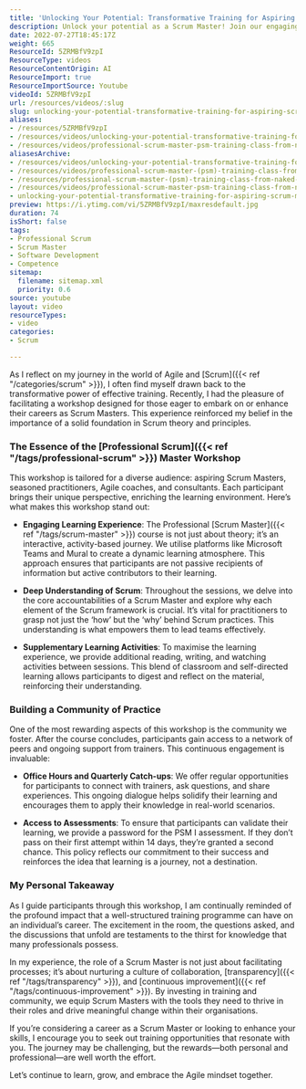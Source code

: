 ```yaml
---
title: 'Unlocking Your Potential: Transformative Training for Aspiring Scrum Masters'
description: Unlock your potential as a Scrum Master! Join our engaging workshop for hands-on learning, community support, and essential skills to thrive in Agile.
date: 2022-07-27T18:45:17Z
weight: 665
ResourceId: 5ZRMBfV9zpI
ResourceType: videos
ResourceContentOrigin: AI
ResourceImport: true
ResourceImportSource: Youtube
videoId: 5ZRMBfV9zpI
url: /resources/videos/:slug
slug: unlocking-your-potential-transformative-training-for-aspiring-scrum-masters
aliases:
- /resources/5ZRMBfV9zpI
- /resources/videos/unlocking-your-potential-transformative-training-for-aspiring-scrum-masters
- /resources/videos/professional-scrum-master-psm-training-class-from-naked-agility-with-martin-hinshelwood-mktng
aliasesArchive:
- /resources/videos/unlocking-your-potential-transformative-training-for-aspiring-scrum-masters
- /resources/videos/professional-scrum-master-(psm)-training-class-from-naked-agility-with-martin-hinshelwood-[mktng]
- /resources/professional-scrum-master-(psm)-training-class-from-naked-agility-with-martin-hinshelwood-[mktng]
- /resources/videos/professional-scrum-master-psm-training-class-from-naked-agility-with-martin-hinshelwood-mktng
- unlocking-your-potential-transformative-training-for-aspiring-scrum-masters
preview: https://i.ytimg.com/vi/5ZRMBfV9zpI/maxresdefault.jpg
duration: 74
isShort: false
tags:
- Professional Scrum
- Scrum Master
- Software Development
- Competence
sitemap:
  filename: sitemap.xml
  priority: 0.6
source: youtube
layout: video
resourceTypes:
- video
categories:
- Scrum

---
```

As I reflect on my journey in the world of Agile and [Scrum]({{< ref "/categories/scrum" >}}), I often find myself drawn back to the transformative power of effective training. Recently, I had the pleasure of facilitating a workshop designed for those eager to embark on or enhance their careers as Scrum Masters. This experience reinforced my belief in the importance of a solid foundation in Scrum theory and principles.

### The Essence of the [Professional Scrum]({{< ref "/tags/professional-scrum" >}}) Master Workshop

This workshop is tailored for a diverse audience: aspiring Scrum Masters, seasoned practitioners, Agile coaches, and consultants. Each participant brings their unique perspective, enriching the learning environment. Here’s what makes this workshop stand out:

- **Engaging Learning Experience**: The Professional [Scrum Master]({{< ref "/tags/scrum-master" >}}) course is not just about theory; it’s an interactive, activity-based journey. We utilise platforms like Microsoft Teams and Mural to create a dynamic learning atmosphere. This approach ensures that participants are not passive recipients of information but active contributors to their learning.

- **Deep Understanding of Scrum**: Throughout the sessions, we delve into the core accountabilities of a Scrum Master and explore why each element of the Scrum framework is crucial. It’s vital for practitioners to grasp not just the ‘how’ but the ‘why’ behind Scrum practices. This understanding is what empowers them to lead teams effectively.

- **Supplementary Learning Activities**: To maximise the learning experience, we provide additional reading, writing, and watching activities between sessions. This blend of classroom and self-directed learning allows participants to digest and reflect on the material, reinforcing their understanding.

### Building a Community of Practice

One of the most rewarding aspects of this workshop is the community we foster. After the course concludes, participants gain access to a network of peers and ongoing support from trainers. This continuous engagement is invaluable:

- **Office Hours and Quarterly Catch-ups**: We offer regular opportunities for participants to connect with trainers, ask questions, and share experiences. This ongoing dialogue helps solidify their learning and encourages them to apply their knowledge in real-world scenarios.

- **Access to Assessments**: To ensure that participants can validate their learning, we provide a password for the PSM I assessment. If they don’t pass on their first attempt within 14 days, they’re granted a second chance. This policy reflects our commitment to their success and reinforces the idea that learning is a journey, not a destination.

### My Personal Takeaway

As I guide participants through this workshop, I am continually reminded of the profound impact that a well-structured training programme can have on an individual’s career. The excitement in the room, the questions asked, and the discussions that unfold are testaments to the thirst for knowledge that many professionals possess.

In my experience, the role of a Scrum Master is not just about facilitating processes; it’s about nurturing a culture of collaboration, [transparency]({{< ref "/tags/transparency" >}}), and [continuous improvement]({{< ref "/tags/continuous-improvement" >}}). By investing in training and community, we equip Scrum Masters with the tools they need to thrive in their roles and drive meaningful change within their organisations.

If you’re considering a career as a Scrum Master or looking to enhance your skills, I encourage you to seek out training opportunities that resonate with you. The journey may be challenging, but the rewards—both personal and professional—are well worth the effort. 

Let’s continue to learn, grow, and embrace the Agile mindset together.
